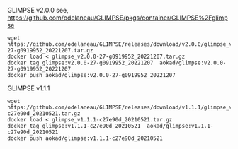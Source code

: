 GLIMPSE v2.0.0 
see, https://github.com/odelaneau/GLIMPSE/pkgs/container/GLIMPSE%2Fglimpse
```
wget https://github.com/odelaneau/GLIMPSE/releases/download/v2.0.0/glimpse_v2.0.0-27-g0919952_20221207.tar.gz
docker load < glimpse_v2.0.0-27-g0919952_20221207.tar.gz
docker tag glimpse:v2.0.0-27-g0919952_20221207  aokad/glimpse:v2.0.0-27-g0919952_20221207
docker push aokad/glimpse:v2.0.0-27-g0919952_20221207
```

GLIMPSE v1.1.1
```
wget https://github.com/odelaneau/GLIMPSE/releases/download/v1.1.1/glimpse_v1.1.1-c27e90d_20210521.tar.gz
docker load < glimpse_v1.1.1-c27e90d_20210521.tar.gz
docker tag glimpse:v1.1.1-c27e90d_20210521  aokad/glimpse:v1.1.1-c27e90d_20210521
docker push aokad/glimpse:v1.1.1-c27e90d_20210521
```
